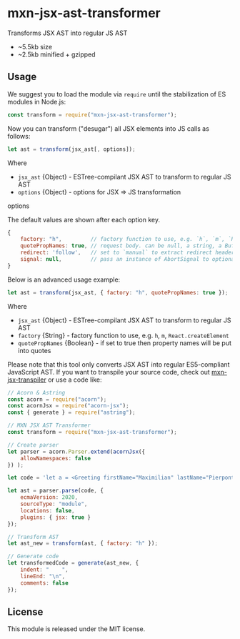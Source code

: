 # mxn-jsx-ast-transformer

Transforms JSX AST into regular JS AST

- ~5.5kb size
- ~2.5kb minified + gzipped

## Usage

We suggest you to load the module via `require` until the stabilization of ES modules in Node.js:
```javascript
const transform = require("mxn-jsx-ast-transformer");
```

Now you can transform ("desugar") all JSX elements into JS calls as follows:
```javascript
let ast = transform(jsx_ast[, options]);
```

Where
 - `jsx_ast` {Object} - ESTree-compilant JSX AST to transform to regular JS AST
 - `options` {Object} - options for JSX ⇒ JS transformation

options

The default values are shown after each option key.

```javascript
{
    factory: "h",         // factory function to use, e.g. `h`, `m`, `React.createElement`
    quotePropNames: true, // request body. can be null, a string, a Buffer, a Blob, or a Node.js Readable stream
    redirect: 'follow',   // set to `manual` to extract redirect headers, `error` to reject redirect
    signal: null,         // pass an instance of AbortSignal to optionally abort requests
}
```

Below is an advanced usage example:

```javascript
let ast = transform(jsx_ast, { factory: "h", quotePropNames: true });
```

Where
 - `jsx_ast` {Object} - ESTree-compilant JSX AST to transform to regular JS AST
 - `factory` {String} - factory function to use, e.g. `h`, `m`, `React.createElement`
 - `quotePropNames` {Boolean} - if set to true then property names will be put into quotes

Please note that this tool only converts JSX AST into regular ES5-compliant JavaScript AST. If you want to transpile your source code, check out [mxn-jsx-transpiler](https://github.com/ZimNovich/mxn-jsx-transpiler) or use a code like:

```javascript
// Acorn & Astring
const acorn = require("acorn");
const acornJsx = require("acorn-jsx");
const { generate } = require("astring");

// MXN JSX AST Transformer
const transform = require("mxn-jsx-ast-transformer");

// Create parser
let parser = acorn.Parser.extend(acornJsx({
    allowNamespaces: false
}) );

let code = 'let a = <Greeting firstName="Maximilian" lastName="Pierpont" age={1 + 2 + 3 + 4} />;';

let ast = parser.parse(code, {
    ecmaVersion: 2020,
    sourceType: "module",
    locations: false,
    plugins: { jsx: true }
});

// Transform AST
let ast_new = transform(ast, { factory: "h" });

// Generate code
let transformedCode = generate(ast_new, {
    indent: "    ",
    lineEnd: "\n",
    comments: false
});
```

## License

This module is released under the MIT license.
